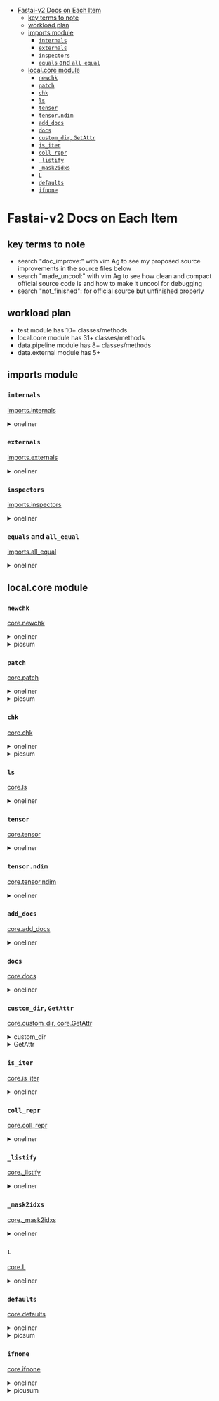 <!-- TOC -->

- [Fastai-v2 Docs on Each Item](#fastai-v2-docs-on-each-item)
  - [key terms to note](#key-terms-to-note)
  - [workload plan](#workload-plan)
  - [imports module](#imports-module)
    - [`internals`](#internals)
    - [`externals`](#externals)
    - [`inspectors`](#inspectors)
    - [`equals` and `all_equal`](#equals-and-all_equal)
  - [local.core module](#localcore-module)
    - [`newchk`](#newchk)
    - [`patch`](#patch)
    - [`chk`](#chk)
    - [`ls`](#ls)
    - [`tensor`](#tensor)
    - [`tensor.ndim`](#tensorndim)
    - [`add_docs`](#add_docs)
    - [`docs`](#docs)
    - [`custom_dir`, `GetAttr`](#custom_dir-getattr)
    - [`is_iter`](#is_iter)
    - [`coll_repr`](#coll_repr)
    - [`_listify`](#_listify)
    - [`_mask2idxs`](#_mask2idxs)
    - [`L`](#l)
    - [`defaults`](#defaults)
    - [`ifnone`](#ifnone)

<!-- /TOC -->

# Fastai-v2 Docs on Each Item

## key terms to note
- search "doc_improve:" with vim Ag to see my proposed source improvements in the source files below
- search "made_uncool:" with vim Ag to see how clean and compact official source code is and how to make it uncool for debugging
- search "not_finished": for official source but unfinished properly

## workload plan
- test module has 10+ classes/methods
- local.core module has 31+ classes/methods
- data.pipeline module has 8+ classes/methods
- data.external module has 5+

## imports module
### `internals`
[imports.internals](https://github.com/EmbraceLife/fastai_treasures/blob/master/my_workstation/my-v2/imports.internals.py)
<details><summary>oneliner</summary>
<p>
see built-in python modules fully imported and partly imported for v2
</p>
</details>

### `externals`
[imports.externals](https://github.com/EmbraceLife/fastai_treasures/blob/master/my_workstation/my-v2/imports.externals.py)
<details><summary>oneliner</summary>
<p>
see external modules to be fully and partly imported for v2

</p>
</details>


### `inspectors`
[imports.inspectors](https://github.com/EmbraceLife/fastai_treasures/blob/master/my_workstation/my-v2/imports.inspectors.py)
<details><summary>oneliner</summary>
<p>
all the functions I used the most in pdb to inspect
</p>
</details>


### `equals` and `all_equal`
[imports.all_equal](https://github.com/EmbraceLife/fastai_treasures/blob/master/my_workstation/my-v2/imports.all_equal.py)
<details><summary>oneliner</summary>
<p>
`equals` can compare any type and `all_equal` can compare any type with same length and content

</p>
</details>


## local.core module

### `newchk`
[core.newchk](https://github.com/EmbraceLife/fastai_treasures/blob/master/my_workstation/my-v2/core.newchk.py)

<details><summary>oneliner</summary>
<p>
enable a class to create a new instance (normal) or return the input if the input is already an instance (new feature)   

</p>
</details>

<details><summary>picsum</summary>
<p>
<img src="https://github.com/EmbraceLife/fastai_treasures/blob/master/my_workstation/my-v2/images/core.newchk.png" alt="newchk" width="700"/>
</p>
</details>

### `patch`
[core.patch](https://github.com/EmbraceLife/fastai_treasures/blob/master/my_workstation/my-v2/core.patch.py)
<details><summary>oneliner</summary>
<p>
enable a function to add itself to the Class of its first parameter
</p>
</details>

<details><summary>picsum</summary>
<p>
<img src="https://github.com/EmbraceLife/fastai_treasures/blob/master/my_workstation/my-v2/images/core.patch.png" alt="patch" width="700"/>
</p>
</details>


### `chk`
[core.chk](https://github.com/EmbraceLife/fastai_treasures/blob/master/my_workstation/my-v2/core.chk.py)
<details><summary>oneliner</summary>
<p>
enable a function to check on its parameters types

</p>
</details>

<details><summary>picsum</summary>
<p>

<img src="https://github.com/EmbraceLife/fastai_treasures/blob/master/my_workstation/my-v2/images/core.chk.png" alt="patch" width="700"/>
</p>
</details>


### `ls`
[core.ls](https://github.com/EmbraceLife/fastai_treasures/blob/master/my_workstation/my-v2/core.ls.py)
<details><summary>oneliner</summary>
<p>
enable a Path object with a new method to check its contents on the immediate level
</p>
</details>

### `tensor`
[core.tensor](https://github.com/EmbraceLife/fastai_treasures/blob/master/my_workstation/my-v2/core.tensor.py)
<details><summary>oneliner</summary>
<p>
put array-like, list, tuple, or just a few numbers into an tensor
</p>
</details>


### `tensor.ndim`
[core.tensor.ndim](https://github.com/EmbraceLife/fastai_treasures/blob/master/my_workstation/my-v2/core.tensor.ndim.py)
<details><summary>oneliner</summary>
<p>
add `ndim` as a property to any tensor object to return num of dimensions
</p>
</details>


### `add_docs`
[core.add_docs](https://github.com/EmbraceLife/fastai_treasures/blob/master/my_workstation/my-v2/core.add_docs.py)
<details><summary>oneliner</summary>
<p>
to add docs for Class and methods and report which has no docs yet
</p>
</details>


### `docs`
[core.docs](https://github.com/EmbraceLife/fastai_treasures/blob/master/my_workstation/my-v2/core.docs.py)
<details><summary>oneliner</summary>
<p>
to enable a Class to set up its docs (unfinished by official source yet)
</p>
</details>

### `custom_dir`, `GetAttr`
[core.custom_dir, core.GetAttr](https://github.com/EmbraceLife/fastai_treasures/blob/master/my_workstation/my-v2/core.getattr.py)
<details><summary>custom_dir</summary>
<p>
enable a subclass to take all its methods into its `__dir__` using `custom_dir`
</p>
</details>

<details><summary>GetAttr</summary>
<p>
access additional methods from `_xtra` using `__getattr__`
</p>
</details>


### `is_iter`
[core.is_iter](https://github.com/EmbraceLife/fastai_treasures/blob/master/my_workstation/my-v2/core.is_iter.py)
<details><summary>oneliner</summary>
<p>
to check anything is iterable or not, but Rank 0 tensors in PyTorch is not iterable
</p>
</details>


### `coll_repr`
[core.coll_repr](https://github.com/EmbraceLife/fastai_treasures/blob/master/my_workstation/my-v2/core.coll_repr.py)
<details><summary>oneliner</summary>
<p>
to print out a collection under 10 items
</p>
</details>


### `_listify`
[core._listify](https://github.com/EmbraceLife/fastai_treasures/blob/master/my_workstation/my-v2/core._listify.py)
<details><summary>oneliner</summary>
<p>
turn everything into a list
</p>
</details>


### `_mask2idxs`
[core._mask2idxs](https://github.com/EmbraceLife/fastai_treasures/blob/master/my_workstation/my-v2/core._mask2idxs.py)
<details><summary>oneliner</summary>
<p>
make indexes or binary indexes
</p>
</details>


### `L`
[core.L](https://github.com/EmbraceLife/fastai_treasures/blob/master/my_workstation/my-v2/core.L.py)
<details><summary>oneliner</summary>
<p>
the most easy-to-use and powerful list class with all the utils needed

</p>
</details>


### `defaults`
[core.defaults](https://github.com/EmbraceLife/fastai_treasures/blob/master/my_workstation/my-v2/core.defaults.py)
<details><summary>oneliner</summary>
<p>
create a simple namespace for storing nested values
</p>
</details>

<details><summary>picsum</summary>
<p>

<img src="https://github.com/EmbraceLife/fastai_treasures/blob/master/my_workstation/my-v2/images/core.defaults.png" alt="defaults" width="700"/>

</p>
</details>

### `ifnone`
[core.ifnone](https://github.com/EmbraceLife/fastai_treasures/blob/master/my_workstation/my-v2/core.ifnone.py)
<details><summary>oneliner</summary>
<p>
refactor b if a is None else a into a function

</p>
</details>

<details><summary>picusum</summary>
<p>

<img src="https://github.com/EmbraceLife/fastai_treasures/blob/master/my_workstation/my-v2/images/core.ifnone.png" alt="defaults" width="700"/>

</p>
</details>

